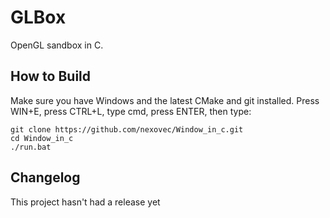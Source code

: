 # GLBox
OpenGL sandbox in C.
## How to Build
Make sure you have Windows and the latest CMake and git installed.
Press WIN+E, press CTRL+L, type cmd, press ENTER, then type:
```
git clone https://github.com/nexovec/Window_in_c.git
cd Window_in_c
./run.bat
```
## Changelog
This project hasn't had a release yet